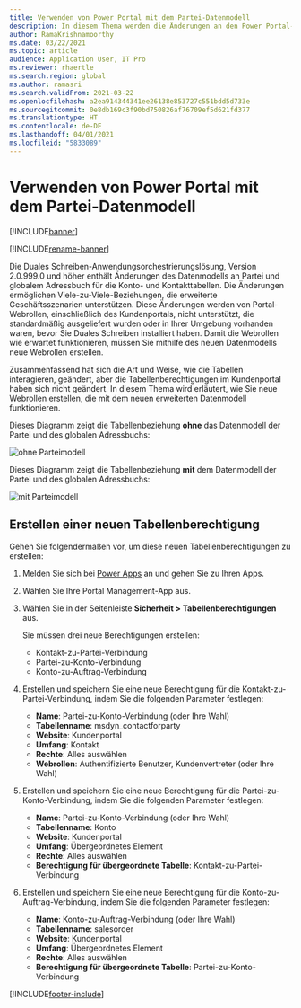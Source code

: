 ```yaml
---
title: Verwenden von Power Portal mit dem Partei-Datenmodell
description: In diesem Thema werden die Änderungen an den Power Portal-Webrollen aufgrund des Partei-Datenmodells in Duales Schreiben beschrieben.
author: RamaKrishnamoorthy
ms.date: 03/22/2021
ms.topic: article
audience: Application User, IT Pro
ms.reviewer: rhaertle
ms.search.region: global
ms.author: ramasri
ms.search.validFrom: 2021-03-22
ms.openlocfilehash: a2ea914344341ee26138e853727c551bdd5d733e
ms.sourcegitcommit: 0e8db169c3f90bd750826af76709ef5d621fd377
ms.translationtype: HT
ms.contentlocale: de-DE
ms.lasthandoff: 04/01/2021
ms.locfileid: "5833089"
---
```

# <a name="using-power-portal-with-the-party-data-model"></a>Verwenden von Power Portal mit dem Partei-Datenmodell

[!INCLUDE[banner](../../includes/banner.md)]

[!INCLUDE[rename-banner](~/includes/cc-data-platform-banner.md)]

Die Duales Schreiben-Anwendungsorchestrierungslösung, Version 2.0.999.0 und höher enthält Änderungen des Datenmodells an Partei und globalem Adressbuch für die Konto- und Kontakttabellen. Die Änderungen ermöglichen Viele-zu-Viele-Beziehungen, die erweiterte Geschäftsszenarien unterstützen. Diese Änderungen werden von Portal-Webrollen, einschließlich des Kundenportals, nicht unterstützt, die standardmäßig ausgeliefert wurden oder in Ihrer Umgebung vorhanden waren, bevor Sie Duales Schreiben installiert haben. Damit die Webrollen wie erwartet funktionieren, müssen Sie mithilfe des neuen Datenmodells neue Webrollen erstellen. 

Zusammenfassend hat sich die Art und Weise, wie die Tabellen interagieren, geändert, aber die Tabellenberechtigungen im Kundenportal haben sich nicht geändert. In diesem Thema wird erläutert, wie Sie neue Webrollen erstellen, die mit dem neuen erweiterten Datenmodell funktionieren.

Dieses Diagramm zeigt die Tabellenbeziehung **ohne** das Datenmodell der Partei und des globalen Adressbuchs:

   ![ohne Parteimodell](media/without-party-model.PNG)

Dieses Diagramm zeigt die Tabellenbeziehung **mit** dem Datenmodell der Partei und des globalen Adressbuchs:

   ![mit Parteimodell](media/with-party-model.png)

## <a name="create-a-new-table-permission"></a>Erstellen einer neuen Tabellenberechtigung

Gehen Sie folgendermaßen vor, um diese neuen Tabellenberechtigungen zu erstellen:

1. Melden Sie sich bei [Power Apps](https://make.powerapps.com) an und gehen Sie zu Ihren Apps.
2. Wählen Sie Ihre Portal Management-App aus.
3. Wählen Sie in der Seitenleiste **Sicherheit > Tabellenberechtigungen** aus.

    Sie müssen drei neue Berechtigungen erstellen:

    + Kontakt-zu-Partei-Verbindung
    + Partei-zu-Konto-Verbindung
    + Konto-zu-Auftrag-Verbindung

4. Erstellen und speichern Sie eine neue Berechtigung für die Kontakt-zu-Partei-Verbindung, indem Sie die folgenden Parameter festlegen:

    + **Name**: Partei-zu-Konto-Verbindung (oder Ihre Wahl)
    + **Tabellenname**: msdyn_contactforparty
    + **Website**: Kundenportal
    + **Umfang**: Kontakt
    + **Rechte**: Alles auswählen
    + **Webrollen**: Authentifizierte Benutzer, Kundenvertreter (oder Ihre Wahl)

5. Erstellen und speichern Sie eine neue Berechtigung für die Partei-zu-Konto-Verbindung, indem Sie die folgenden Parameter festlegen:

    + **Name**: Partei-zu-Konto-Verbindung (oder Ihre Wahl)
    + **Tabellenname**: Konto
    + **Website**: Kundenportal
    + **Umfang**: Übergeordnetes Element
    + **Rechte**: Alles auswählen
    + **Berechtigung für übergeordnete Tabelle**: Kontakt-zu-Partei-Verbindung

6. Erstellen und speichern Sie eine neue Berechtigung für die Konto-zu-Auftrag-Verbindung, indem Sie die folgenden Parameter festlegen:

    + **Name**: Konto-zu-Auftrag-Verbindung (oder Ihre Wahl)
    + **Tabellenname**: salesorder
    + **Website**: Kundenportal
    + **Umfang**: Übergeordnetes Element
    + **Rechte**: Alles auswählen
    + **Berechtigung für übergeordnete Tabelle**: Partei-zu-Konto-Verbindung

[!INCLUDE[footer-include](../../../../includes/footer-banner.md)]
